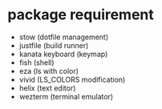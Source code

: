 # package requirement
- stow (dotfile management)
- justfile (build runner)
- kanata keyboard (keymap)
- fish (shell)
- eza (ls with color)
- vivid  (LS_COLORS modification)
- helix (text editor)
- wezterm (terminal emulator)

